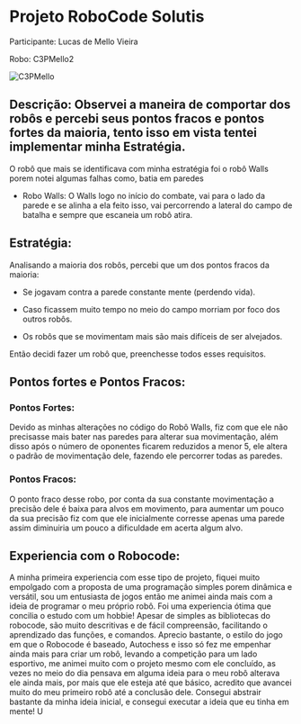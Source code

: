 # Projeto RoboCode Solutis 

Participante: Lucas de Mello Vieira 

Robo: C3PMello2

![C3PMello](https://gitlab.com/mellolucas/robocode-c3pmello/-/blob/master/readmeassets/C3PMello.gif)
 

## Descrição: Observei a maneira de comportar dos robôs e percebi seus pontos fracos e pontos fortes da maioria, tento isso em vista tentei implementar minha Estratégia. 

O robô que mais se identificava com minha estratégia foi o robô Walls porem notei algumas falhas como, batia em paredes 

- Robo Walls: O Walls logo no início do combate, vai para o lado da parede e se alinha a ela feito isso, vai percorrendo a lateral do campo de batalha e sempre que escaneia um robô atira. 

 
 

## Estratégia: 

Analisando a maioria dos robôs, percebi que um dos pontos fracos da maioria: 

- Se jogavam contra a parede constante mente (perdendo vida). 

- Caso ficassem muito tempo no meio do campo morriam por foco dos outros robôs. 

- Os robôs que se movimentam mais são mais difíceis de ser alvejados. 

Então decidi fazer um robô que, preenchesse todos esses requisitos.  

 
 
 

## Pontos fortes e Pontos Fracos: 

### Pontos Fortes: 

Devido as minhas alterações no código do Robô Walls, fiz com que ele não precisasse mais bater nas paredes para alterar sua movimentação, além disso após o número de oponentes ficarem reduzidos a menor 5, ele altera o padrão de movimentação dele, fazendo ele percorrer todas as paredes. 

### Pontos Fracos: 

O ponto fraco desse robo, por conta da sua constante movimentação a precisão dele é baixa para alvos em movimento, para aumentar um pouco da sua precisão fiz com que ele inicialmente corresse apenas uma parede assim diminuiria um pouco a dificuldade em acerta algum alvo. 

 
 

## Experiencia com o Robocode: 

A minha primeira experiencia com esse tipo de projeto, fiquei muito empolgado com a proposta de uma programação simples porem dinâmica e versátil, sou um entusiasta de jogos então me animei ainda mais com a ideia de programar o meu próprio robô. Foi uma experiencia ótima que concilia o estudo com um hobbie! Apesar de simples as bibliotecas do robocode, são muito descritivas e de fácil compreensão, facilitando o aprendizado das funções, e comandos. Aprecio bastante, o estilo do jogo em que o Robocode é baseado, Autochess e isso só fez me empenhar ainda mais para criar um robô, levando a competição para um lado esportivo, me animei muito com o projeto mesmo com ele concluído, as vezes no meio do dia pensava em alguma ideia para o meu robô alterava ele ainda mais, por mais que ele esteja até que básico, acredito que avancei muito do meu primeiro robô até a conclusão dele. Consegui abstrair bastante da minha ideia inicial, e consegui executar a ideia que eu tinha em mente! U  